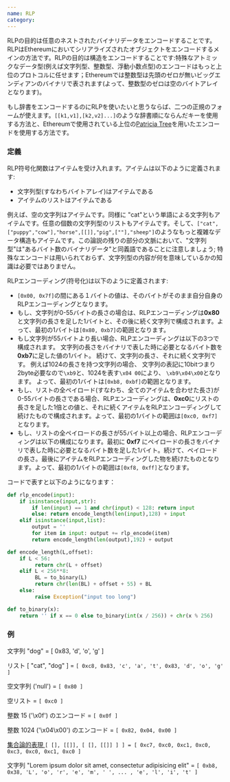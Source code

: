 ```yaml
---
name: RLP
category: 
---
```


RLPの目的は任意のネストされたバイナリデータをエンコードすることです。RLPはEthereumにおいてシリアライズされたオブジェクトをエンコードするメインの方法です。RLPの目的は構造をエンコードすることです:特殊なアトミックなデータ型(例えば文字列型、整数型、浮動小数点型)のエンコードはもっと上位のプロトコルに任せます；Ethereumでは整数型は先頭のゼロが無いビッグエンディアンのバイナリで表されます(よって、整数型のゼロは空のバイトアレイとなります)。

もし辞書をエンコードするのにRLPを使いたいと思うならば、二つの正規のフォームが使えます。`[[k1,v1],[k2,v2]...]`のような辞書順にならんだキーを使用する方法と、Ethereumで使用されている上位の[Patricia Tree](./Patricia-Tree)を用いたエンコードを使用する方法です。


### 定義

RLP符号化関数はアイテムを受け入れます。アイテムは以下のように定義されます:

* 文字列型(すなわちバイトアレイ)はアイテムである
* アイテムのリストはアイテムである

例えば、空の文字列はアイテムです。同様に "cat"という単語による文字列もアイテムです。任意の個数の文字列型のリストもアイテムです。そして、`["cat",["puppy","cow"],"horse",[[]],"pig",[""],"sheep"]`のようなもっと複雑なデータ構造もアイテムです。この論説の残りの部分の文脈において、"文字列型"は"あるバイト数のバイナリデータ"と同義語であることに注意しましょう; 特殊なエンコードは用いられておらず、文字列型の内容が何を意味しているかの知識は必要ではありません。

RLPエンコーディング(符号化)は以下のように定義されます:

* `[0x00, 0x7f]`の間にある１バイトの値は、そのバイトがそのまま自分自身のRLPエンコーディングとなります。
* もし、文字列が0-55バイトの長さの場合は、RLPエンコーディングは**0x80**と文字列の長さを足した1バイトと、その後に続く文字列で構成されます。よって、最初の1バイトは`[0x80, 0xb7]`の範囲となります。
* もし文字列が55バイトより長い場合、RLPエンコーディングは以下の3つで構成されます。
文字列の長さをバイナリで表した時に必要となるバイト数を**0xb7**に足した値の1バイト。
続けて、文字列の長さ、それに続く文字列です。
例えば1024の長さを持つ文字列の場合、
文字列の表記に10bitつまり2byte必要なので`\xb9`と、1024を表す`\x04 00`により、
`\xb9\x04\x00`となります。
よって、最初の1バイトは`[0xb8, 0xbf]`の範囲となります。
* もし、リストの全ペイロード(すなわち、全てのアイテムを合わせた長さ)が0-55バイトの長さである場合、RLPエンコーディングは、**0xc0**にリストの長さを足した1倍との値と、それに続くアイテムをRLPエンコーディングして続けたもので構成されます。よって、最初の1バイトの範囲は`[0xc0, 0xf7]`となります。
* もし、リストの全ペイロードの長さが55バイト以上の場合、RLPエンコーディングは以下の構成になります。最初に **0xf7** にペイロードの長さをバイナリで表した時に必要となるバイト数を足した1バイト。続けて、ペイロードの長さ。最後にアイテムをRLPエンコーディングした物を続けたものとなります。よって、最初の1バイトの範囲は`[0xf8, 0xff]`となります。


コードで表すと以下のようになります：

```python
def rlp_encode(input):
    if isinstance(input,str):
        if len(input) == 1 and chr(input) < 128: return input
        else: return encode_length(len(input),128) + input
    elif isinstance(input,list):
        output = ''
        for item in input: output += rlp_encode(item)
        return encode_length(len(output),192) + output

def encode_length(L,offset):
    if L < 56:
         return chr(L + offset)
    elif L < 256**8:
         BL = to_binary(L)
         return chr(len(BL) + offset + 55) + BL
    else:
         raise Exception("input too long")

def to_binary(x):
    return '' if x == 0 else to_binary(int(x / 256)) + chr(x % 256)
```

### 例

文字列 "dog" = [ 0x83, 'd', 'o', 'g' ]

リスト [ "cat", "dog" ] = `[ 0xc8, 0x83, 'c', 'a', 't', 0x83, 'd', 'o', 'g' ]`

空文字列 ('null') = `[ 0x80 ]`

空リスト = `[ 0xc0 ]`

整数 15 ('\x0f') のエンコード = `[ 0x0f ]`

整数 1024 ('\x04\x00') のエンコード = `[ 0x82, 0x04, 0x00 ]`

[ 集合論的表現 ](http://en.wikipedia.org/wiki/Set-theoretic_definition_of_natural_numbers)  `[ [], [[]], [ [], [[]] ] ] = [ 0xc7, 0xc0, 0xc1, 0xc0, 0xc3, 0xc0, 0xc1, 0xc0 ]`

文字列 "Lorem ipsum dolor sit amet, consectetur adipisicing elit" = `[ 0xb8, 0x38, 'L', 'o', 'r', 'e', 'm', ' ', ... , 'e', 'l', 'i', 't' ]`